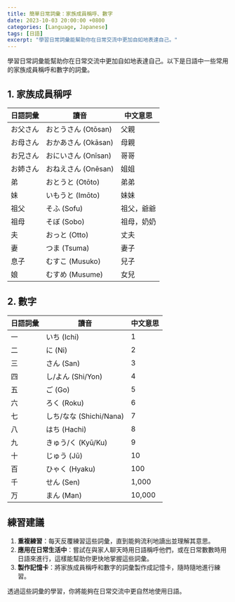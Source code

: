 ```yaml
---
title: 簡單日常詞彙：家族成員稱呼、數字
date: 2023-10-03 20:00:00 +0800
categories: [Language, Japanese]
tags: [日語] 
excerpt: "學習日常詞彙能幫助你在日常交流中更加自如地表達自己。"
---
```


學習日常詞彙能幫助你在日常交流中更加自如地表達自己。以下是日語中一些常用的家族成員稱呼和數字的詞彙。

## **1. 家族成員稱呼**

| 日語詞彙 | 讀音 | 中文意思 |
|---|---|---|
| お父さん | おとうさん (Otōsan) | 父親 |
| お母さん | おかあさん (Okāsan) | 母親 |
| お兄さん | おにいさん (Onīsan) | 哥哥 |
| お姉さん | おねえさん (Onēsan) | 姐姐 |
| 弟 | おとうと (Otōto) | 弟弟 |
| 妹 | いもうと (Imōto) | 妹妹 |
| 祖父 | そふ (Sofu) | 祖父，爺爺 |
| 祖母 | そぼ (Sobo) | 祖母，奶奶 |
| 夫 | おっと (Otto) | 丈夫 |
| 妻 | つま (Tsuma) | 妻子 |
| 息子 | むすこ (Musuko) | 兒子 |
| 娘 | むすめ (Musume) | 女兒 |

## **2. 數字**

| 日語詞彙 | 讀音 | 中文意思 |
|---|---|---|
| 一 | いち (Ichi) | 1 |
| 二 | に (Ni) | 2 |
| 三 | さん (San) | 3 |
| 四 | し/よん (Shi/Yon) | 4 |
| 五 | ご (Go) | 5 |
| 六 | ろく (Roku) | 6 |
| 七 | しち/なな (Shichi/Nana) | 7 |
| 八 | はち (Hachi) | 8 |
| 九 | きゅう/く (Kyū/Ku) | 9 |
| 十 | じゅう (Jū) | 10 |
| 百 | ひゃく (Hyaku) | 100 |
| 千 | せん (Sen) | 1,000 |
| 万 | まん (Man) | 10,000 |

## **練習建議**

1. **重複練習**：每天反覆練習這些詞彙，直到能夠流利地讀出並理解其意思。
2. **應用在日常生活中**：嘗試在與家人聊天時用日語稱呼他們，或在日常數數時用日語來進行，這樣能幫助你更快地掌握這些詞彙。
3. **製作記憶卡**：將家族成員稱呼和數字的詞彙製作成記憶卡，隨時隨地進行練習。

透過這些詞彙的學習，你將能夠在日常交流中更自然地使用日語。
